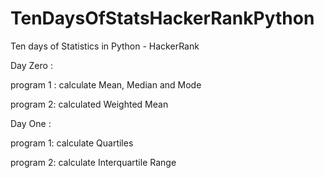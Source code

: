 # TenDaysOfStatsHackerRankPython
Ten days of Statistics in Python - HackerRank

Day Zero :

program 1 : calculate Mean, Median and Mode 

program 2: calculated Weighted Mean

Day One :

program 1: calculate Quartiles 

program 2: calculate Interquartile Range

